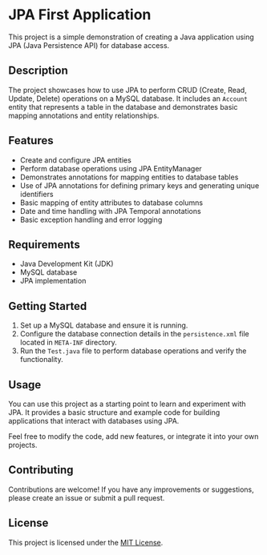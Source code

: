 # JPA First Application

This project is a simple demonstration of creating a Java application using JPA (Java Persistence API) for database access.

## Description

The project showcases how to use JPA to perform CRUD (Create, Read, Update, Delete) operations on a MySQL database. It includes an `Account` entity that represents a table in the database and demonstrates basic mapping annotations and entity relationships.

## Features

- Create and configure JPA entities
- Perform database operations using JPA EntityManager
- Demonstrates annotations for mapping entities to database tables
- Use of JPA annotations for defining primary keys and generating unique identifiers
- Basic mapping of entity attributes to database columns
- Date and time handling with JPA Temporal annotations
- Basic exception handling and error logging

## Requirements

- Java Development Kit (JDK)
- MySQL database
- JPA implementation

## Getting Started

1. Set up a MySQL database and ensure it is running.
2. Configure the database connection details in the `persistence.xml` file located in `META-INF` directory.
3. Run the `Test.java` file to perform database operations and verify the functionality.

## Usage

You can use this project as a starting point to learn and experiment with JPA. It provides a basic structure and example code for building applications that interact with databases using JPA.

Feel free to modify the code, add new features, or integrate it into your own projects.

## Contributing

Contributions are welcome! If you have any improvements or suggestions, please create an issue or submit a pull request.

## License

This project is licensed under the [MIT License](LICENSE).
